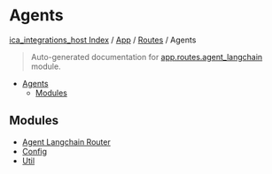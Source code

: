 # Agents

[ica_integrations_host Index](../../../README.md#ica_integrations_host-index) / [App](../../index.md#app) / [Routes](../index.md#routes) / Agents

> Auto-generated documentation for [app.routes.agent_langchain](https://github.ibm.com/destiny/ica_integrations_host/blob/main/app/routes/agent_langchain/__init__.py) module.

- [Agents](#agents)
  - [Modules](#modules)

## Modules

- [Agent Langchain Router](./agent_langchain_router.md)
- [Config](./config.md)
- [Util](./util.md)
